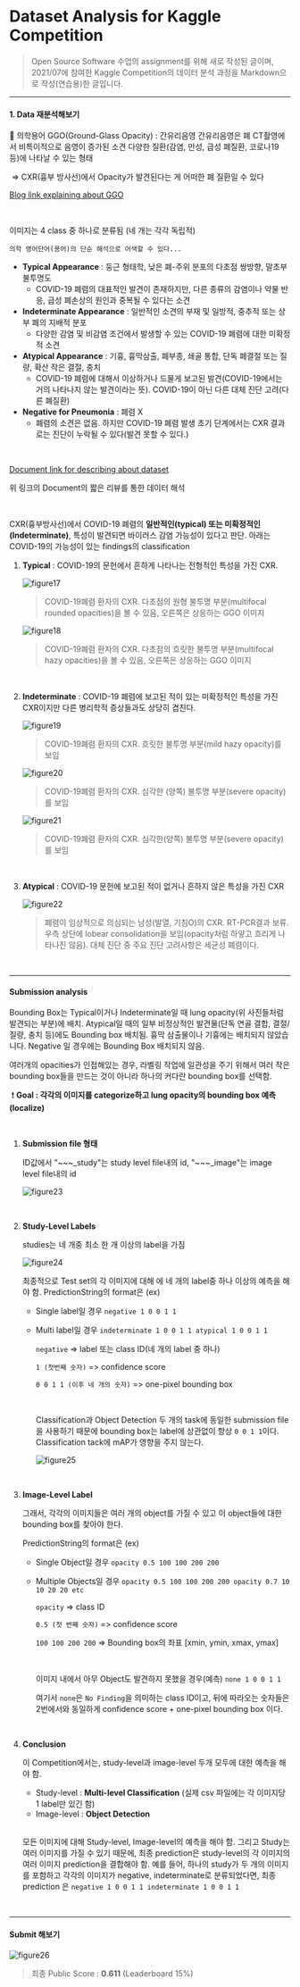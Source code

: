 # Dataset Analysis for Kaggle Competition

> Open Source Software 수업의 assignment를 위해 새로 작성된 글이며, 2021/07에 참여한 Kaggle Competition의 데이터 분석 과정을 Markdown으로 작성(연습용)한 글입니다.



----

#### 1. Data 재분석해보기

 :crystal_ball: 의학용어 GGO(Ground-Glass Opacity) : 간유리음영 간유리음영은 폐 CT촬영에서 비특이적으로 음영이 증가된 소견 다양한 질환(감염, 만성, 급성 폐질환, 코로나19 등)에 나타날 수 있는 형태

​	⇒ CXR(흉부 방사선)에서 Opacity가 발견된다는 게 어떠한 폐 질환일 수 있다

[Blog link explaining about GGO](https://eternitymed.tistory.com/entry/%EC%9D%98%ED%95%99%EC%9A%A9%EC%96%B4-GGO-%EB%AC%B4%EC%8A%A8%EB%9C%BB%EC%9D%B8%EC%A7%80-%EC%95%8C%EC%95%84%EB%B3%B4%EC%9E%90)



<br>

이미지는 4 class 중 하나로 분류됨 (네 개는 각각 독립적)

 	의학 영어단어(용어)의 단순 해석으로 어색할 수 있다...

* **Typical Appearance** : 둥근 형태학, 낮은 폐-주위 분포의 다초점 쌍방향, 말초부 불투명도
  * COVID-19 폐렴의 대표적인 발견이 존재하지만, 다른 종류의 감염이나 약물 반응, 급성 폐손상의 원인과 중복될 수 있다는 소견
* **Indeterminate Appearance** : 일반적인 소견의 부재 및 일방적, 중추적 또는 상부 폐의 지배적 분포
  *  다양한 감염 및 비감염 조건에서 발생할 수 있는 COVID-19 폐렴에 대한 미확정적 소견
* **Atypical Appearance** : 기흉, 흉막삼출, 폐부종, 쇄골 통합, 단독 폐결절 또는 질량, 확산 작은 결절, 충치
  * COVID-19 폐렴에 대해서 이상하거나 드물게 보고된 발견(COVID-19에서는 거의 나타나지 않는 발견이라는 뜻). COVID-19이 아닌 다른 대체 진단 고려(다른 폐질환)
* **Negative for Pneumonia** : 폐렴 X
  * 폐렴의 소견은 없음. 하지만 COVID-19 폐렴 발생 초기 단계에서는 CXR 결과로는 진단이 누락될 수 있다(발견 못할 수 있다.)



<br>

[Document link for describing about dataset](https://journals.lww.com/thoracicimaging/Fulltext/2020/11000/Review_of_Chest_Radiograph_Findings_of_COVID_19.4.aspx)

위 링크의 Document의 짧은 리뷰를 통한 데이터 해석

<br>

CXR(흉부방사선)에서 COVID-19 폐렴의 **일반적인(typical) 또는 미확정적인(Indeterminate)**, 특성이 발견되면 바이러스 감염 가능성이 있다고 판단. 아래는 COVID-19의 가능성이 있는 findings의 classification

1. **Typical** : COVID-19의 문헌에서 흔하게 나타나는 전형적인 특성을 가진 CXR.

   ![figure17](./img/figure17.PNG)

   > COVID-19폐렴 환자의 CXR. 다초점의 원형 불투명 부분(multifocal rounded opacities)을 볼 수 있음, 오른쪽은 상응하는 GGO 이미지

   ![figure18](./img/figure18.PNG)

   > COVID-19폐렴 환자의 CXR. 다초점의 흐릿한 불투명 부분(multifocal hazy opacities)을 볼 수 있음, 오른쪽은 상응하는 GGO 이미지

   <br>

2. **Indeterminate** : COVID-19 폐렴에 보고된 적이 있는 미확정적인 특성을 가진 CXR이지만 다른 병리학적 증상들과도 상당히 겹친다.

   ![figure19](./img/figure19.PNG)

   > COVID-19폐렴 환자의 CXR. 흐릿한 불투명 부분(mild hazy opacity)를 보임

   ![figure20](./img/figure20.PNG)

   > COVID-19폐렴 환자의 CXR. 심각한 (양쪽) 불투명 부분(severe opacity)를 보임

   ![figure21](./img/figure21.PNG)

   > COVID-19폐렴 환자의 CXR. 심각한(양쪽) 불투명 부분(severe opacity)를 보임

   <br>

3. **Atypical** : COVID-19 문헌에 보고된 적이 없거나 흔하지 않은 특성을 가진 CXR

   ![figure22](./img/figure22.PNG)

   > 폐렴이 임상적으로 의심되는 남성(발열, 기침O)의 CXR. RT-PCR결과 보류.우측 상단에 lobear consolidation을 보임(opacity처럼 하얗고 흐리게 나타나진 않음). 대체 진단 중 주요 진단 고려사항은 세균성 폐렴이다.

   <br>





---

#### Submission analysis

Bounding Box는 Typical이거나 Indeterminate일 때 lung opacity(위 사진들처럼 발견되는 부분)에 배치. Atypical일 때의 일부 비정상적인 발견물(단독 연골 결합, 결절/질량, 충치 등)에도 Bounding box 배치됨. 흉막 삼출물이나 기흉에는 배치되지 않았습니다. Negative 일 경우에는 Bounding Box 배치되지 않음.

여러개의 opacities가 인접해있는 경우, 라벨링 작업에 일관성을 주기 위해서 여러 작은 bounding box들을 만드는 것이 아니라 하나의 커다란 bounding box를 선택함.

​	:exclamation: **Goal : 각각의 이미지를 categorize하고 lung opacity의 bounding box 예측(localize)**



<br>

1. **Submission file 형태**

   ID값에서 "\~\~\~\_study"는 study level file내의 id, "\~\~\~\_image"는 image level file내의 id

   ![figure23](./img/figure23.PNG)

   <br>

2. **Study-Level Labels**

   studies는 네 개중 최소 한 개 이상의 label을 가짐

   ![figure24](./img/figure24.PNG)

   최종적으로 Test set의 각 이미지에 대해 에 네 개의 label중 하나 이상의 예측을 해야 함. PredictionString의 format은 (ex)

   * Single label일 경우 `negative 1 0 0 1 1`

   * Multi label일 경우 `indeterminate 1 0 0 1 1 atypical 1 0 0 1 1`

     `negative` => label 또는 class ID(네 개의 label 중 하나)

     `1 (첫번째 숫자)` => confidence score

     `0 0 1 1 (이후 네 개의 숫자)` => one-pixel bounding box

     <br>

     Classification과 Object Detection 두 개의 task에 동일한 submission file을 사용하기 때문에 bounding box는 label에 상관없이 항상 `0 0 1 1`이다. Classification tack에 mAP가 영향을 주지 않는다.

     ![figure25](./img/figure25.PNG)

   <br>

3. **Image-Level Label**

   그래서, 각각의 이미지들은 여러 개의 object를 가질 수 있고 이 object들에 대한 bounding box를 찾아야 한다.

   PredictionString의 format은 (ex)

   * Single Object일 경우 `opacity 0.5 100 100 200 200`

   * Multiple Objects일 경우 `opacity 0.5 100 100 200 200 opacity 0.7 10 10 20 20 etc`

     `opacity` => class ID

     `0.5 (첫 번째 숫자)` => confidence score

     `100 100 200 200` => Bounding box의 좌표 [xmin, ymin, xmax, ymax]

     <br>

     이미지 내에서 아무 Object도 발견하지 못했을 경우(예측) `none 1 0 0 1 1`

     여기서 `none`은 `No Finding`을 의미하는 class ID이고, 뒤에 따라오는 숫자들은 2번에서와 동일하게 confidence score + one-pixel bounding box 이다.

     <br>

4. **Conclusion**

   이 Competition에서는, study-level과 image-level 두개 모두에 대한 예측을 해야 함.

   * Study-level : **Multi-level Classification** (실제 csv 파일에는 각 이미지당 1 label만 있긴 함)
   * Image-level : **Object Detection**

   <br>

   모든 이미지에 대해 Study-level, Image-level의 예측을 해야 함. 그리고 Study는 여러 이미지를 가질 수 있기 때문에, 최종 prediction은 study-level의 각 이미지의 여러 이미지 prediction을 결합해야 함. 예를 들어, 하나의 study가 두 개의 이미지를 포함하고 각각의 이미지가 negative, indeterminate로 분류되었다면, 최종 prediction 은 `negative 1 0 0 1 1 indeterminate 1 0 0 1 1`



<br>

---

#### Submit 해보기

![figure26](./img/figure26.PNG)

> 최종 Public Score : **0.611** (Leaderboard 15%)

